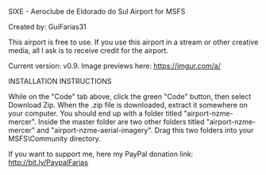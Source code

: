 SIXE - Aeroclube de Eldorado do Sul
Airport for MSFS

Created by: GuiFarias31

This airport is free to use. If you use this airport in a stream or other creative media, all I ask is to receive credit for the airport.

Current version: v0.9. Image previews here: https://imgur.com/a/

INSTALLATION INSTRUCTIONS

While on the "Code" tab above, click the green "Code" button, then select Download Zip.
When the .zip file is downloaded, extract it somewhere on your computer. You should end up with a folder titled "airport-nzme-mercer".
Inside the master folder are two other folders titled "airport-nzme-mercer" and "airport-nzme-aerial-imagery". Drag this two folders into your MSFS\Community directory.

If you want to support me, here my PayPal donation link: http://bit.ly/PaypalFarias
